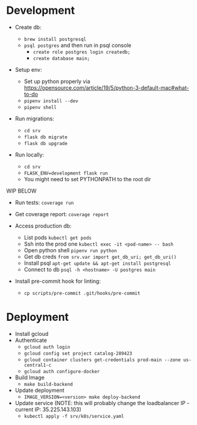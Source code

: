 Development
==========
- Create db:
  - `brew install postgresql`
  - `psql postgres` and then run in psql console
    - `create role postgres login createdb;`
    - `create database main;`

- Setup env:
  - Set up python properly via https://opensource.com/article/19/5/python-3-default-mac#what-to-do
  - `pipenv install --dev`
  - `pipenv shell`

- Run migrations:
  - `cd srv`
  - `flask db migrate`
  - `flask db upgrade`

- Run locally:
  - `cd srv`
  - `FLASK_ENV=development flask run`
  - You might need to set PYTHONPATH to the root dir

WIP BELOW

- Run tests: `coverage run`
- Get coverage report: `coverage report`
- Access production db:
  - List pods `kubectl get pods`
  - Ssh into the prod one `kubectl exec -it <pod-name> -- bash`
  - Open python shell `pipenv run python`
  - Get db creds `from srv.var import get_db_uri; get_db_uri()`
  - Install psql `apt-get update && apt-get install postgresql`
  - Connect to db `psql -h <hostname> -U postgres main`

- Install pre-commit hook for linting:
  - `cp scripts/pre-commit .git/hooks/pre-commit`

Deployment
==========
- Install gcloud
- Authenticate
  - `gcloud auth login`
  - `gcloud config set project catalog-289423`
  - `gcloud container clusters get-credentials prod-main --zone us-central1-c`
  - `gcloud auth configure-docker`
- Build Image
  - `make build-backend`
- Update deployment
  - `IMAGE_VERSION=<version> make deploy-backend`
- Update service (NOTE: this will probably change the loadbalancer IP - current IP: 35.225.143.103)
  - `kubectl apply -f srv/k8s/service.yaml`
